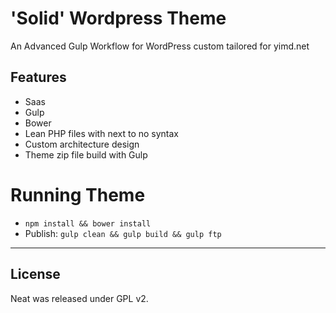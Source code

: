 # 'Solid' Wordpress Theme

An Advanced Gulp Workflow for WordPress custom tailored for yimd.net

Features
--------

- Saas
- Gulp
- Bower
- Lean PHP files with next to no syntax
- Custom architecture design
- Theme zip file build with Gulp

Running Theme
========
- `npm install && bower install`
- Publish: `gulp clean && gulp build && gulp ftp`

---

License
--------
Neat was released under GPL v2.